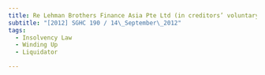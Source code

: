 ```yaml
---
title: Re Lehman Brothers Finance Asia Pte Ltd (in creditors’ voluntary liquidation) 
subtitle: "[2012] SGHC 190 / 14\_September\_2012"
tags:
  - Insolvency Law
  - Winding Up
  - Liquidator

---
```



